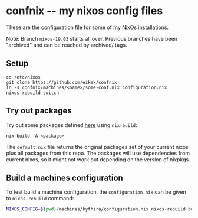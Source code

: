 # confnix -- my nixos config files

These are the configuration file for some of my
[NixOs](http://nixos.org) installations.

Note: Branch `nixos-19.03` starts all over. Previous branches have
been "archived" and can be reached by archived/ tags.

## Setup

    cd /etc/nixos
    git clone https://github.com/eikek/confnix
    ln -s confnix/machines/<name>/some-conf.nix configuration.nix
    nixos-rebuild switch


## Try out packages

Try out some packages defined [here](pkgs/) using `nix-build`:

    nix-build -A <package>

The `default.nix` file returns the original packages set of your
current nixos plus all packages from this repo. The packages will use
dependencies from current nixos, so it might not work out depending on
the version of nixpkgs.


## Build a machines configuration

To test build a machine configuration, the `configuration.nix` can be
given to `nixos-rebuild` command:

``` bash
NIXOS_CONFIG=$(pwd)/machines/kythira/configuration.nix nixos-rebuild build
```
